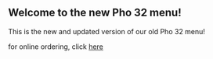## Welcome to the new Pho 32 menu!

This is the new and updated version of our old Pho 32 menu!

for online ordering, click [here](fhfhshfshkdjhf)

